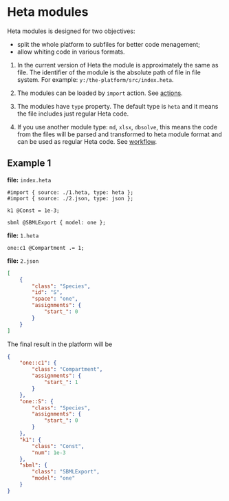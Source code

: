 # Heta modules

Heta modules is designed for two objectives:
- split the whole platform to subfiles for better code menagement;
- allow whiting code in various formats.

1. In the current version of Heta the module is approximately the same as file. The identifier of the module is the absolute path of file in file system. For example:  `y:/the-platform/src/index.heta`.

1. The modules can be loaded by `import` action. See [actions](./actions#import).

1. The modules have `type` property. The default type is `heta` and it means the file includes just regular Heta code.

1. If you use another module type: `md`, `xlsx`, `dbsolve`, this means the code from the files will be parsed and transformed to heta module format and can be used as regular Heta code. See [workflow](./workflow).

## Example 1
**file:** `index.heta`
```heta
#import { source: ./1.heta, type: heta };
#import { source: ./2.json, type: json };

k1 @Const = 1e-3;

sbml @SBMLExport { model: one };
```

**file:** `1.heta`
```heta
one:c1 @Compartment .= 1;
```

**file:** `2.json`
```json
[
    {
        "class": "Species",
        "id": "S",
        "space": "one",
        "assignments": {
            "start_": 0
        }
    }
]
```

The final result in the platform will be

```json
{
    "one::c1": {
        "class": "Compartment",
        "assignments": {
            "start_": 1
        }
    },
    "one::S": {
        "class": "Species",
        "assignments": {
            "start_": 0
        }
    },
    "k1": {
        "class": "Const",
        "num": 1e-3
    },
    "sbml": {
        "class": "SBMLExport",
        "model": "one"
    }
}
```
